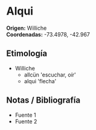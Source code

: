 # Alqui

**Origen:** Williche  
**Coordenadas:** -73.4978, -42.967

## Etimología
- Williche
    - allcün 'escuchar, oír'
    - alqui 'flecha'

## Notas / Bibliografía
- Fuente 1
- Fuente 2

